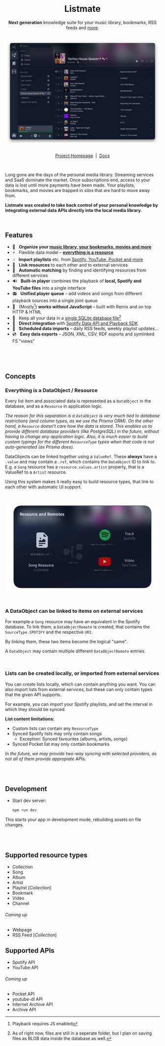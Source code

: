<div align="center">
	<br />
	<h1>Listmate</h1>
	<p>
		<strong>Next generation</strong> knowledge suite for your music library, bookmarks, RSS feeds and <a href="#supported-resource-types">more</a>.
	</p>
	<br />
	<a href="resources/header.png">
		<img src="resources/header.png">
	</a>
	<br /><br />
	<p>
		<a href="#">Project Homepage</a>
		<span>&nbsp;|&nbsp;</span>
		<a href="#">Docs</a>
	</p>
	<br />
</div>

>

Long gone are the days of the personal media library. Streaming services and SaaS dominate the market. Once subscriptions end, access to your data is lost until more payments have been made. Your playlists, bookmarks, and movies are trapped in silos that are hard to move away from.

**Listmate was created to take back control of your personal knowledge by integrating external data APIs directly into the local media library.**

<br>

## Features

- 📝 &nbsp; **Organize your [music library, your bookmarks, movies and more](#supported-resource-types)**
- ⚡️ &nbsp; Flexible data model – [**everything is a resource**](#everything-is-a-dataobject--resource)
- 🎶 &nbsp; **Import playlists** etc. from [Spotify, YouTube, Pocket and more](#supported-apis)
- 🔗 &nbsp; **Link resources** to each other and to external services
- 🔮 &nbsp; **Automatic matching** by finding and identifying resources from different services
- 🔊 &nbsp; **Built-in player** combines the playback of **local, Spotify and YouTube files** into a single interface
- 📻 &nbsp; **Unified player queue** – add videos and songs from different playback sources into a single joint queue
- 🤖 &nbsp; (Mostly[^1]) **works without JavaScript** – built with Remix and on top HTTP & HTML
- 💾 &nbsp; Keep all your data in a [single SQLite database file](https://sqlite.org/appfileformat.html)[^2]
- 🔌 &nbsp; **Direct integration** with [Spotify Data API and Playback SDK](https://developer.spotify.com/documentation/)
- 📆 &nbsp; **Scheduled data imports** – daily RSS feeds, weekly playlist updates...
- 💿 &nbsp; **Easy data exports** – JSON, XML, CSV, RDF exports and symlinked FS "views"

[^1]: Playback requires JS enabled
[^2]: As of right now, files are still in a seperate folder, but I plan on saving files as BLOB data inside the database as well.

<br>
<br>
<br>

## Concepts

### Everything is a DataObject / Resource

Every list item and associated data is represented as a `DataObject` in the database, and as a `Resource` in application logic.

_The reason for this separation is a `DataObject` is very much tied to database restrictions (and column types, as we use the Prisma ORM). On the other hand, a `Resource` doesn't care how the data is stored. This enables us to provide different database providers (like PostgreSQL) in the future, without having to change any application logic. Also, it is much easier to build custom typings for the different `ResourceType` types when that code is not auto-generated (as Prisma does)._

DataObjects can be linked together using a `ValueRef`. These **always** have a `.value` and may contain a `.ref`, which contains the `DataObject` ID to link to.
E.g. a `Song` resource has a `resource.values.artist` property, that is a ValueRef to a `Artist` resource.

Using this system makes it really easy to build resource types, that link to each other with automatic UI support.

<br>

![Resource explainer image](resources/remote-explainer.png)

<br>

### A DataObject can be linked to items on external services

For example a `Song` resource may have an equivalent in the Spotify database. To link them, a `DataObjectRemote` is created, that contains the `SourceType.SPOTIFY` and the respective `URI`.

By linking them, these two items become the logical "same".

A `DataObject` may contain multiple different `DataObjectRemote` entries.

<br>

### Lists can be created locally, or imported from external services

You can create lists locally, which can contain anything you want. You can also import lists from external services, but these can only contain types that the given API supports.

For example, you can import your Spotify playlists, and set the interval in which they should be synced.

**List content limitations:**

- Custom lists can contain any `ResourceType`
- Synced Spotify lists may only contain songs
  - Exception: Synced favourites (albums, artists, songs)
- Synced Pocket list may only contain bookmarks

_In the future, we may provide two-way syncing with selected providers, as not all of them provide appropiate APIs._

<br><br>

## Development

- Start dev server:

  ```sh
  npm run dev
  ```

This starts your app in development mode, rebuilding assets on file changes.

<br><br>

## Supported resource types

- Collection
- Song
- Album
- Artist
- Playlist [_Collection_]
- Bookmark
- Video
- Channel

###### Coming up

- Webpage
- RSS Feed [_Collection_]

## Supported APIs

- Spotify API
- YouTube API

###### Coming up

- Pocket API
- youtube-dl API
- Internet Archive API
- Archive API
